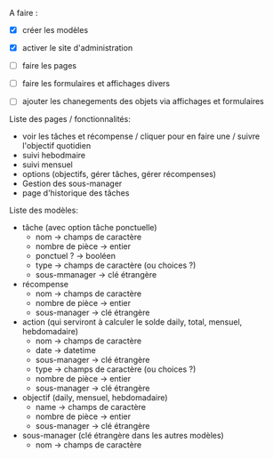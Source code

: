 A faire :
- [x] créer les modèles
- [x] activer le site d'administration
- [ ] faire les pages
- [ ] faire les formulaires et affichages divers
- [ ] ajouter les chanegements des objets via affichages et formulaires


Liste des pages / fonctionnalités:
- voir les tâches et récompense / cliquer pour en faire une / suivre l'objectif quotidien
- suivi hebodmaire
- suivi mensuel
- options (objectifs, gérer tâches, gérer récompenses)
- Gestion des sous-manager
- page d'historique des tâches

Liste des modèles:
- tâche (avec option tâche ponctuelle)
  - nom -> champs de caractère
  - nombre de pièce -> entier
  - ponctuel ? -> booléen
  - type -> champs de caractère (ou choices ?)
  - sous-mmanager -> clé étrangère
- récompense
  - nom -> champs de caractère
  - nombre de pièce -> entier
  - sous-manager -> clé étrangère
- action (qui serviront à calculer le solde daily, total, mensuel, hebdomadaire)
  - nom -> champs de caractère
  - date -> datetime
  - sous-manager -> clé étrangère
  - type -> champs de caractère (ou choices ?)
  - nombre de pièce -> entier
  - sous-manager -> clé étrangère
- objectif (daily, mensuel, hebdomadaire)
  - name -> champs de caractère
  - nombre de pièce -> entier
  - sous-manager -> clé étrangère
- sous-manager (clé étrangère dans les autres modèles)
  - nom -> champs de caractère
